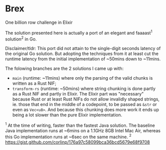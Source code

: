 # Brex

One billion row challenge in Elixir

The solution presented here is actually a port of an elegant and faaaast<sup>1</sup> solution<sup>2</sup> in Go.

Disclaimer/tldr: This port did not attain to the single-digit seconds latency of the original Go solution. But adopting the techniques from it at least cut the runtime latency from the initial implementation of ~50mins down to ~11mins.

The folowing branches are the 2 solutions I came up with:
- `main` (runtime: ~11mins) where only the parsing of the valid chunks is written as a Rust NIF; 
- `transform-rs` (runtime: ~50mins) where string chunking is done partly as a Rust NIF and partly in Elixir. The Elixir part was "necessary" because Rust or at least Rust NIFs do not allow invalidly shaped strings, ie. those that end in the middle of a codepoint, to be passed as `&str` or even as `Vec<u8>`. And because this chunking does more work it ends up being a lot slower than the pure Elixir implementation.

<sup>1</sup> At the time of writing, faster than the fastest Java solution. The baseline Java implementation runs at ~6mins on a 1.1GHz 8GB Intel Mac Air, whereas this Go implementation runs at ~6sec on the same machine.
<sup>2</sup> https://gist.github.com/corlinp/176a97c58099bca36bcd5679e68f9708
